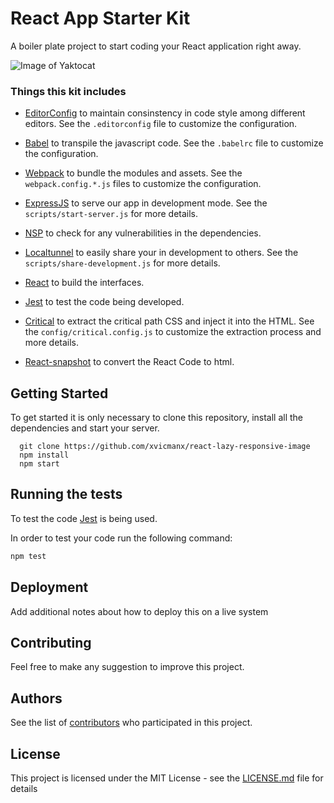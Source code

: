 # React App Starter Kit

A boiler plate project to start coding your React application right away.

![Image of Yaktocat](https://octodex.github.com/images/yaktocat.png)

### Things this kit includes

* [EditorConfig](http://editorconfig.org/) to maintain consinstency in code style among different editors. See the `.editorconfig` file to customize the configuration.

* [Babel](https://babeljs.io/) to transpile the javascript code. See the `.babelrc` file to customize the configuration.

* [Webpack](https://webpack.js.org/) to bundle the modules and assets. See the `webpack.config.*.js` files to customize the configuration.

* [ExpressJS](https://expressjs.com/) to serve our app in development mode. See the `scripts/start-server.js` for more details.

* [NSP](https://nodesecurity.io/) to check for any vulnerabilities in the dependencies.


* [Localtunnel](https://github.com/localtunnel/localtunnel) to easily share your in development to others.
See the `scripts/share-development.js` for more details.

* [React](https://reactjs.org/) to build the interfaces.

* [Jest](https://facebook.github.io/jest/) to test the code being developed.

* [Critical](https://github.com/addyosmani/critical) to extract the critical path CSS  and inject it into  the HTML. See the `config/critical.config.js` to customize the extraction process and more details.

* [React-snapshot](https://github.com/geelen/react-snapshot) to convert the React Code to html.



## Getting Started

To get started it is only necessary to clone this repository, install all the dependencies and start your server.

```
  git clone https://github.com/xvicmanx/react-lazy-responsive-image
  npm install
  npm start
```


## Running the tests

To test the code [Jest](https://facebook.github.io/jest/) is being used.

In order to test your code run the following command: 
```bash
npm test
```

## Deployment

Add additional notes about how to deploy this on a live system

## Contributing

Feel free to make any suggestion to improve this project.


## Authors

See the list of [contributors](https://github.com/your/project/contributors) who participated in this project.

## License

This project is licensed under the MIT License - see the [LICENSE.md](LICENSE.md) file for details

